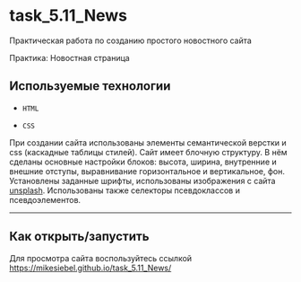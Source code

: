 # task_5.11_News
Практическая работа по созданию простого новостного сайта

Практика: Новостная страница

## Используемые технологии

* `HTML`

* `CSS` 

При создании сайта использованы элементы семантической верстки и css (каскадные таблицы стилей). Сайт имеет блочную структуру. В нём сделаны основные настройки блоков: высота, ширина, внутренние и внешние отступы, выравнивание горизонтальное и вертикальное, фон. Установлены заданные шрифты, использованы изображения с сайта [unsplash](https://unsplash.com). Использованы также  селекторы псевдоклассов и псевдоэлементов.

---


## Как открыть/запустить


Для просмотра сайта воспользуйтесь ссылкой https://mikesiebel.github.io/task_5.11_News/ 